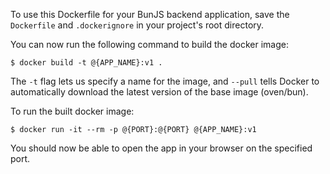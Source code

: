 To use this Dockerfile for your BunJS backend application,
save the `Dockerfile` and `.dockerignore` in your project's
root directory.

You can now run the following command to build the docker image:

```
$ docker build -t @{APP_NAME}:v1 .
```

The `-t` flag lets us specify a name for the image, and `--pull` tells Docker to automatically download the latest version of the base image (oven/bun).

To run the built docker image:

```
$ docker run -it --rm -p @{PORT}:@{PORT} @{APP_NAME}:v1
```

You should now be able to open the app in your browser on the specified port.
